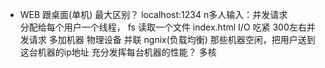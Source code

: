 - WEB 跟桌面(单机) 最大区别？
    localhost:1234 
    n多人输入：并发请求  
    分配给每个用户一个线程， fs 读取一个文件 index.html
    I/O 吃紧 300左右并发请求
    多加机器 物理设备 并联
    ngnix(负载均衡) 那些机器空闲，把用户送到这台机器的ip地址
    充分发挥每台机器的性能？ 多核